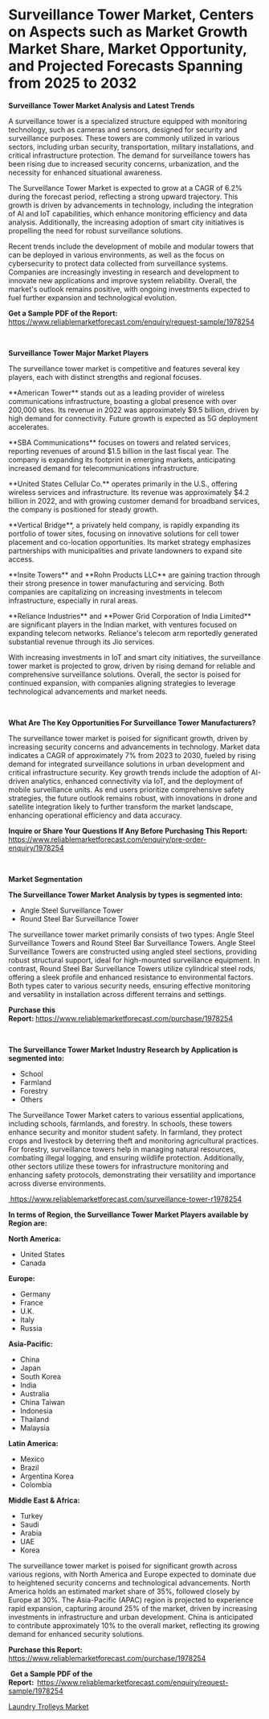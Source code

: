<p><h1>Surveillance Tower Market, Centers on Aspects such as Market Growth Market Share, Market Opportunity, and Projected Forecasts Spanning from 2025 to 2032</h1></p><p><strong>Surveillance Tower Market Analysis and Latest Trends</strong></p>
<p><p>A surveillance tower is a specialized structure equipped with monitoring technology, such as cameras and sensors, designed for security and surveillance purposes. These towers are commonly utilized in various sectors, including urban security, transportation, military installations, and critical infrastructure protection. The demand for surveillance towers has been rising due to increased security concerns, urbanization, and the necessity for enhanced situational awareness.</p><p>The Surveillance Tower Market is expected to grow at a CAGR of 6.2% during the forecast period, reflecting a strong upward trajectory. This growth is driven by advancements in technology, including the integration of AI and IoT capabilities, which enhance monitoring efficiency and data analysis. Additionally, the increasing adoption of smart city initiatives is propelling the need for robust surveillance solutions. </p><p>Recent trends include the development of mobile and modular towers that can be deployed in various environments, as well as the focus on cybersecurity to protect data collected from surveillance systems. Companies are increasingly investing in research and development to innovate new applications and improve system reliability. Overall, the market's outlook remains positive, with ongoing investments expected to fuel further expansion and technological evolution.</p></p>
<p><strong>Get a Sample PDF of the Report:&nbsp;</strong> <a href="https://www.reliablemarketforecast.com/enquiry/request-sample/1978254?utm_campaign=2949&utm_medium=2&utm_source=Github&utm_content=ia&utm_term=10042025&utm_id=surveillance-tower">https://www.reliablemarketforecast.com/enquiry/request-sample/1978254</a></p>
<p>&nbsp;</p>
<p><strong>Surveillance Tower Major Market Players</strong></p>
<p><p>The surveillance tower market is competitive and features several key players, each with distinct strengths and regional focuses. </p><p>**American Tower** stands out as a leading provider of wireless communications infrastructure, boasting a global presence with over 200,000 sites. Its revenue in 2022 was approximately $9.5 billion, driven by high demand for connectivity. Future growth is expected as 5G deployment accelerates.</p><p>**SBA Communications** focuses on towers and related services, reporting revenues of around $1.5 billion in the last fiscal year. The company is expanding its footprint in emerging markets, anticipating increased demand for telecommunications infrastructure.</p><p>**United States Cellular Co.** operates primarily in the U.S., offering wireless services and infrastructure. Its revenue was approximately $4.2 billion in 2022, and with growing customer demand for broadband services, the company is positioned for steady growth.</p><p>**Vertical Bridge**, a privately held company, is rapidly expanding its portfolio of tower sites, focusing on innovative solutions for cell tower placement and co-location opportunities. Its market strategy emphasizes partnerships with municipalities and private landowners to expand site access.</p><p>**Insite Towers** and **Rohn Products LLC** are gaining traction through their strong presence in tower manufacturing and servicing. Both companies are capitalizing on increasing investments in telecom infrastructure, especially in rural areas.</p><p>**Reliance Industries** and **Power Grid Corporation of India Limited** are significant players in the Indian market, with ventures focused on expanding telecom networks. Reliance's telecom arm reportedly generated substantial revenue through its Jio services.</p><p>With increasing investments in IoT and smart city initiatives, the surveillance tower market is projected to grow, driven by rising demand for reliable and comprehensive surveillance solutions. Overall, the sector is poised for continued expansion, with companies aligning strategies to leverage technological advancements and market needs.</p></p>
<p>&nbsp;</p>
<p><strong>What Are The Key Opportunities For Surveillance Tower Manufacturers?</strong></p>
<p><p>The surveillance tower market is poised for significant growth, driven by increasing security concerns and advancements in technology. Market data indicates a CAGR of approximately 7% from 2023 to 2030, fueled by rising demand for integrated surveillance solutions in urban development and critical infrastructure security. Key growth trends include the adoption of AI-driven analytics, enhanced connectivity via IoT, and the deployment of mobile surveillance units. As end users prioritize comprehensive safety strategies, the future outlook remains robust, with innovations in drone and satellite integration likely to further transform the market landscape, enhancing operational efficiency and data accuracy.</p></p>
<p><strong>Inquire or Share Your Questions If Any Before Purchasing This Report:</strong> <a href="https://www.reliablemarketforecast.com/enquiry/pre-order-enquiry/1978254?utm_campaign=2949&utm_medium=2&utm_source=Github&utm_content=ia&utm_term=10042025&utm_id=surveillance-tower">https://www.reliablemarketforecast.com/enquiry/pre-order-enquiry/1978254</a></p>
<p>&nbsp;</p>
<p><strong>Market Segmentation</strong></p>
<p><strong>The Surveillance Tower Market Analysis by types is segmented into:</strong></p>
<p><ul><li>Angle Steel Surveillance Tower</li><li>Round Steel Bar Surveillance Tower</li></ul></p>
<p><p>The surveillance tower market primarily consists of two types: Angle Steel Surveillance Towers and Round Steel Bar Surveillance Towers. Angle Steel Surveillance Towers are constructed using angled steel sections, providing robust structural support, ideal for high-mounted surveillance equipment. In contrast, Round Steel Bar Surveillance Towers utilize cylindrical steel rods, offering a sleek profile and enhanced resistance to environmental factors. Both types cater to various security needs, ensuring effective monitoring and versatility in installation across different terrains and settings.</p></p>
<p><strong>Purchase this Report:&nbsp;</strong><a href="https://www.reliablemarketforecast.com/purchase/1978254?utm_campaign=2949&utm_medium=2&utm_source=Github&utm_content=ia&utm_term=10042025&utm_id=surveillance-tower">https://www.reliablemarketforecast.com/purchase/1978254</a></p>
<p>&nbsp;</p>
<p><strong>The Surveillance Tower Market Industry Research by Application is segmented into:</strong></p>
<p><ul><li>School</li><li>Farmland</li><li>Forestry</li><li>Others</li></ul></p>
<p><p>The Surveillance Tower Market caters to various essential applications, including schools, farmlands, and forestry. In schools, these towers enhance security and monitor student safety. In farmland, they protect crops and livestock by deterring theft and monitoring agricultural practices. For forestry, surveillance towers help in managing natural resources, combating illegal logging, and ensuring wildlife protection. Additionally, other sectors utilize these towers for infrastructure monitoring and enhancing safety protocols, demonstrating their versatility and importance across diverse environments.</p></p>
<p><a href="https://www.reliablemarketforecast.com/surveillance-tower-r1978254?utm_campaign=2949&utm_medium=2&utm_source=Github&utm_content=ia&utm_term=10042025&utm_id=surveillance-tower">&nbsp;https://www.reliablemarketforecast.com/surveillance-tower-r1978254</a></p>
<p><strong>In terms of Region, the Surveillance Tower Market Players available by Region are:</strong></p>
<p>
    <p> <strong> North America: </strong>
        <ul>
            <li>United States</li>
            <li>Canada</li>
        </ul>
        </p> 
    <p> <strong> Europe: </strong>
        <ul>
            <li>Germany</li>
            <li>France</li>
            <li>U.K.</li>
            <li>Italy</li>
            <li>Russia</li>
        </ul>
        </p> 
    <p> <strong> Asia-Pacific: </strong>
        <ul>
            <li>China</li>
            <li>Japan</li>
            <li>South Korea</li>
            <li>India</li>
            <li>Australia</li>
            <li>China Taiwan</li>
            <li>Indonesia</li>
            <li>Thailand</li>
            <li>Malaysia</li>
        </ul>
        </p> 
    <p> <strong> Latin America: </strong>
        <ul>
            <li>Mexico</li>
            <li>Brazil</li>
            <li>Argentina Korea</li>
            <li>Colombia</li>
        </ul>
        </p> 
    <p> <strong> Middle East & Africa: </strong>
        <ul>
            <li>Turkey</li>
            <li>Saudi</li>
            <li>Arabia</li>
            <li>UAE</li>
            <li>Korea</li>
        </ul>
    </p>
    </p>
<p><p>The surveillance tower market is poised for significant growth across various regions, with North America and Europe expected to dominate due to heightened security concerns and technological advancements. North America holds an estimated market share of 35%, followed closely by Europe at 30%. The Asia-Pacific (APAC) region is projected to experience rapid expansion, capturing around 25% of the market, driven by increasing investments in infrastructure and urban development. China is anticipated to contribute approximately 10% to the overall market, reflecting its growing demand for enhanced security solutions.</p></p>
<p><strong>Purchase this Report: </strong><a href="https://www.reliablemarketforecast.com/purchase/1978254?utm_campaign=2949&utm_medium=2&utm_source=Github&utm_content=ia&utm_term=10042025&utm_id=surveillance-tower">https://www.reliablemarketforecast.com/purchase/1978254</a></p>
<p>&nbsp;<strong>Get a Sample PDF of the Report:&nbsp;&nbsp;</strong><a href="https://www.reliablemarketforecast.com/enquiry/request-sample/1978254?utm_campaign=2949&utm_medium=2&utm_source=Github&utm_content=ia&utm_term=10042025&utm_id=surveillance-tower">https://www.reliablemarketforecast.com/enquiry/request-sample/1978254</a></p>
<p><strong></strong></p>
<p><p><a href="https://github.com/signallaikun/Market-Research-Report-List-1/blob/main/laundry-trolleys-market.md?utm_campaign=2949&utm_medium=2&utm_source=Github&utm_content=ia&utm_term=10042025&utm_id=surveillance-tower">Laundry Trolleys Market</a></p></p>